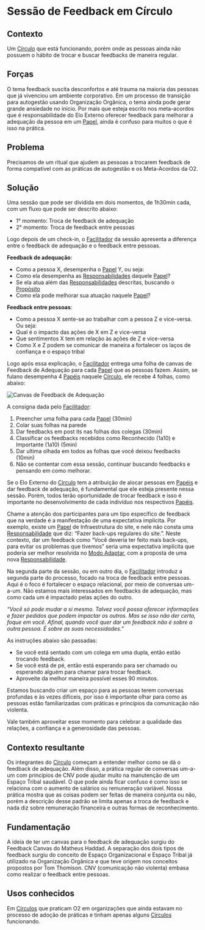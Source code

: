 # Sessão de Feedback em Círculo

## Contexto

Um [Círculo](../../meta-acordos.md#circulos) que está funcionando, porém onde as pessoas ainda não possuem o hábito de trocar e buscar feedbacks de maneira regular.

## Forças

O tema feedback suscita desconfortos e até trauma na maioria das pessoas que já vivenciou um ambiente corporativo. Em um processo de transição para autogestão usando Organização Orgânica, o tema ainda pode gerar grande ansiedade no início. Por mais que esteja escrito nos meta-acordos que é responsabilidade do Elo Externo oferecer feedback para melhorar a adequação da pessoa em um [Papel](../../meta-acordos.md#papeis), ainda é confuso para muitos o que é isso na prática.

## Problema

Precisamos de um ritual que ajudem as pessoas a trocarem feedback de forma compatível com as práticas de autogestão e os Meta-Acordos da O2.

## Solução

Uma sessão que pode ser dividida em dois momentos, de 1h30min cada, com um fluxo que pode ser descrito abaixo:

* 1° momento: Troca de feedback de adequação
* 2° momento: Troca de feedback entre pessoas

Logo depois de um check-in, o [Facilitador](../../meta-acordos.md#facilitador) da sessão apresenta a diferença entre o feedback de adequação e o feedback entre pessoas.

**Feedback de adequação**:

* Como a pessoa X, desempenha o [Papel](../../meta-acordos.md#papeis) Y, ou seja:
* Como ela desempenha as [Responsabilidades](../../meta-acordos.md#papeis) daquele [Papel](../../meta-acordos.md#papeis)?
* Se ela atua além das [Responsabilidades](../../meta-acordos.md#papeis) descritas, buscando o [Propósito](../../meta-acordos.md#papeis)
* Como ela pode melhorar sua atuação naquele [Papel](../../meta-acordos.md#papeis)?

**Feedback entre pessoas**:

* Como a pessoa X sente-se ao trabalhar com a pessoa Z e vice-versa. Ou seja:
* Qual é o impacto das ações de X em Z e vice-versa
* Que sentimentos X tem em relação às ações de Z e vice-versa
* Como X e Z podem se comunicar de maneira a fortalecer os laços de confiança e o espaço tribal

Logo após essa explicação, o [Facilitador](../../meta-acordos.md#facilitador) entrega uma folha de canvas de Feedback de Adequação para cada [Papel](../../meta-acordos.md#papeis) que as pessoas fazem. Assim, se fulano desempenha 4 [Papéis](../../meta-acordos.md#papeis) naquele [Círculo](../../meta-acordos.md#circulos), ele recebe 4 folhas, como abaixo:

![Canvas de Feedback de Adequa&#xE7;&#xE3;o](../../.gitbook/assets/canvas-de-feedback-de-adequacao%20%281%29.png)

A consigna dada pelo [Facilitador](../../meta-acordos.md#facilitador):

1. Preencher uma folha para cada [Papel](../../meta-acordos.md#papeis) \(30min\)
2. Colar suas folhas na parede
3. Dar feedbacks em post its nas folhas dos colegas \(30min\)
4. Classificar os feedbacks recebidos como Reconhecido \(1a10\) e Importante \(1a10\) \(5min\)
5. Dar ultima olhada em todos as folhas que você deixou feedbacks \(10min\)
6. Não se contentar com essa sessão, continuar buscando feedbacks e pensando em como melhorar.

Se o Elo Externo do [Círculo](../../meta-acordos.md#circulos) tem a atribuição de alocar pessoas em [Papéis](../../meta-acordos.md#papeis) e dar feedback de adequação, é fundamental que ele esteja presente nessa sessão. Porém, todos terão oportunidade de trocar feedback e isso é importante no desenvolvimento de cada indivíduo nos respectivos [Papéis](../../meta-acordos.md#papeis).

Chame a atenção dos participantes para um tipo específico de feedback que na verdade é a manifestação de uma expectativa implícita. Por exemplo, existe um [Papel](../../meta-acordos.md#papeis) de Infraestrutura do site, e nele não consta uma [Responsabilidade](../../meta-acordos.md#papeis) que diz: “Fazer back-ups regulares do site.”. Neste contexto, dar um feedback como “Você deveria ter feito mais back-ups, para evitar os problemas que tivemos” seria uma expectativa implícita que poderia ser melhor resolvida no [Modo Adaptar](../../meta-acordos.md#modo-adaptar), com a proposta de uma nova [Responsabilidade](../../meta-acordos.md#papeis).

Na segunda parte da sessão, ou em outro dia, o [Facilitador](../../meta-acordos.md#facilitador) introduz a segunda parte do processo, focado na troca de feedback entre pessoas. Aqui é o foco é fortalecer o espaço relacional, por meio de conversas um-a-um. Não estamos mais interessados em feedbacks de adequação, mas como cada um é impactado pelas ações do outro.

_“Você só pode mudar a si mesmo. Talvez você possa oferecer informações e fazer pedidos que podem impactar os outros. Mas se isso não der certo, foque em você. Afinal, quando você quer dar um feedback não é sobre a outra pessoa. É sobre as suas necessidades.”_

As instruções abaixo são passadas:

* Se você está sentado com um colega em uma dupla, então estão trocando feedback.
* Se você está de pé, então está esperando para ser chamado ou esperando alguém para chamar para trocar feedback.
* Aproveite da melhor maneira possível esses 90 minutos.

Estamos buscando criar um espaço para as pessoas terem conversas profundas e às vezes difíceis, por isso é importante olhar para como as pessoas estão familiarizadas com práticas e princípios da comunicação não violenta.

Vale também aproveitar esse momento para celebrar a qualidade das relações, a confiança e a generosidade das pessoas.

## Contexto resultante

Os integrantes do [Círculo](../../meta-acordos.md#circulos) começam a entender melhor como se dá o feedback de adequação. Além disso, a prática regular de conversas um-a-um com princípios de CNV pode ajudar muito na manutenção de um Espaço Tribal saudável. O que pode ainda ficar confuso é como isso se relaciona com o aumento de salários ou remuneração variável. Nossa prática mostra que as coisas podem ser feitas de maneira conjunta ou não, porém a descrição desse padrão se limita apenas a troca de feedback e nada diz sobre remuneração financeira e outras formas de reconhecimento.

## Fundamentação

A ideia de ter um canvas para o feedback de adequação surgiu do Feedback Canvas do Matheus Haddad. A separação dos dois tipos de feedback surgiu do conceito de Espaço Organizacional e Espaço Tribal já utilizado na Organização Orgânica e que teve origem nos conceitos propostos por Tom Thomison. CNV \(comunicação não violenta\) embasa como realizar o feedback entre pessoas.

## Usos conhecidos

Em [Círculos](../../meta-acordos.md#circulos) que praticam O2 em organizações que ainda estavam no processo de adoção de práticas e tinham apenas alguns [Círculos](../../meta-acordos.md#circulos) funcionando.
